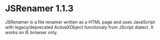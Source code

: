 # JSRenamer 1.1.3
JSRenamer is a file renamer written as a HTML page and uses JavaScript with legacy/deprecated ActiveXObject functionaly from JScript dialect. It works on IE browser only.
